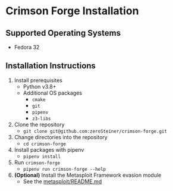 # Crimson Forge Installation

## Supported Operating Systems

* Fedora 32

## Installation Instructions

1. Install prerequisites
    * Python v3.8+
    * Additional OS packages
        * `cmake`
        * `git`
        * `pipenv`
        * `z3-libs`
1. Clone the repository
    * `git clone git@github.com:zeroSteiner/crimson-forge.git`
1. Change directories into the repository
    * `cd crimson-forge`
1. Install packages with pipenv
    * `pipenv install`
1. Run `crimson-forge`
    * `pipenv run crimson-forge --help`
1. **(Optional)** Install the Metasploit Framework evasion module
    * See the [metasploit/README.md][1]

[1]: metasploit/README.md
